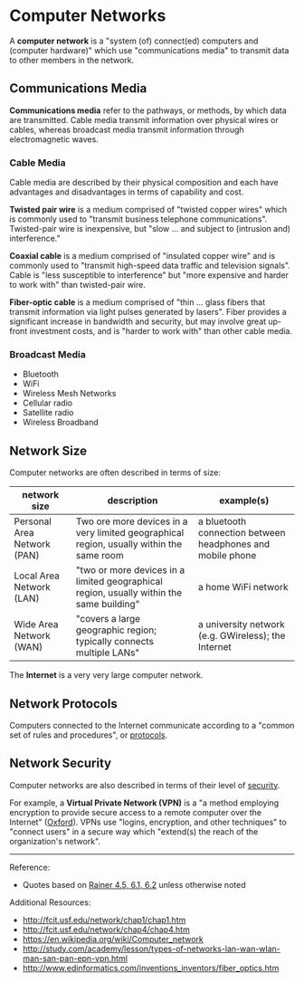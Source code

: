 # Computer Networks

A **computer network** is a "system (of) connect(ed) computers and (computer hardware)"
 which use "communications media" to transmit data
  to other members in the network.

## Communications Media

**Communications media** refer to the pathways, or methods, by which data are transmitted.
 Cable media transmit information over physical wires or cables, whereas broadcast media transmit information through electromagnetic waves.

### Cable Media

Cable media are described by their physical composition and each have advantages and disadvantages in terms of capability and cost.

**Twisted pair wire** is a medium comprised of "twisted copper wires" which is commonly used to "transmit business telephone communications".
 Twisted-pair wire is inexpensive, but "slow ... and subject to (intrusion and) interference."

**Coaxial cable** is a medium comprised of "insulated copper wire"
 and is commonly used to "transmit high-speed data traffic and television signals". Cable is "less susceptible to interference" but "more expensive and harder to work with" than twisted-pair wire.

**Fiber-optic cable** is a medium comprised of "thin ... glass fibers that transmit information via light pulses generated by lasers". Fiber provides a significant increase in bandwidth and security, but may involve great up-front investment costs, and is "harder to work with" than other cable media.

### Broadcast Media

 + Bluetooth
 + WiFi
 + Wireless Mesh Networks
 + Cellular radio
 + Satellite radio
 + Wireless Broadband

## Network Size

Computer networks are often described in terms of size:

network size | description | example(s)
--- | --- | ---
Personal Area Network (PAN) | Two ore more devices in a very limited geographical region, usually within the same room | a bluetooth connection between headphones and mobile phone
Local Area Network (LAN) | "two or more devices in a limited geographical region, usually within the same building" | a home WiFi network
Wide Area Network (WAN) | "covers a large geographic region; typically connects multiple LANs" | a university network (e.g. GWireless); the Internet

The **Internet** is a very very large computer network.

## Network Protocols

Computers connected to the Internet communicate according to a "common set of rules and procedures", or [protocols](protocols.md).

## Network Security

Computer networks are also described in terms of their level of [security](/notes/information-security-and-privacy.md).

For example, a **Virtual Private Network (VPN)** is a "a method employing encryption to provide secure access to a remote computer over the Internet" ([Oxford](http://www.oxforddictionaries.com/us/definition/american_english/virtual-private-network)).
VPNs use "logins, encryption, and other techniques" to "connect users" in a secure way which "extend(s) the reach of the organization's network".

<hr>

Reference:

 + Quotes based on [Rainer 4.5, 6.1, 6.2](/README.md/#accompanying-textbook) unless otherwise noted

Additional Resources:

 + http://fcit.usf.edu/network/chap1/chap1.htm
 + http://fcit.usf.edu/network/chap4/chap4.htm
 + https://en.wikipedia.org/wiki/Computer_network
 + http://study.com/academy/lesson/types-of-networks-lan-wan-wlan-man-san-pan-epn-vpn.html
 + http://www.edinformatics.com/inventions_inventors/fiber_optics.htm
